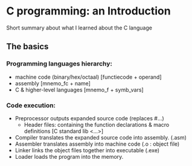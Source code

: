 # C programming: an Introduction
Short summary about what I learned about the C language

## The basics

### Programming languages hierarchy:
- machine code (binary/hex/octaal) [functiecode + operand]
- assembly                         [mnemo_fc + name]
- C & higher-level languages       [mnemo_f + symb_vars]

### Code execution:

- Preprocessor outputs expanded source code (replaces #...)
    - Header files: containing the function declarations & macro definitions 
    [C standard lib <...>]
- Compiler translates the expanded source code into assembly. (.asm)
- Assembler translates assembly into machine code (.o : object file)
- Linker links the object files together into executable (.exe)
- Loader loads the program into the memory.



